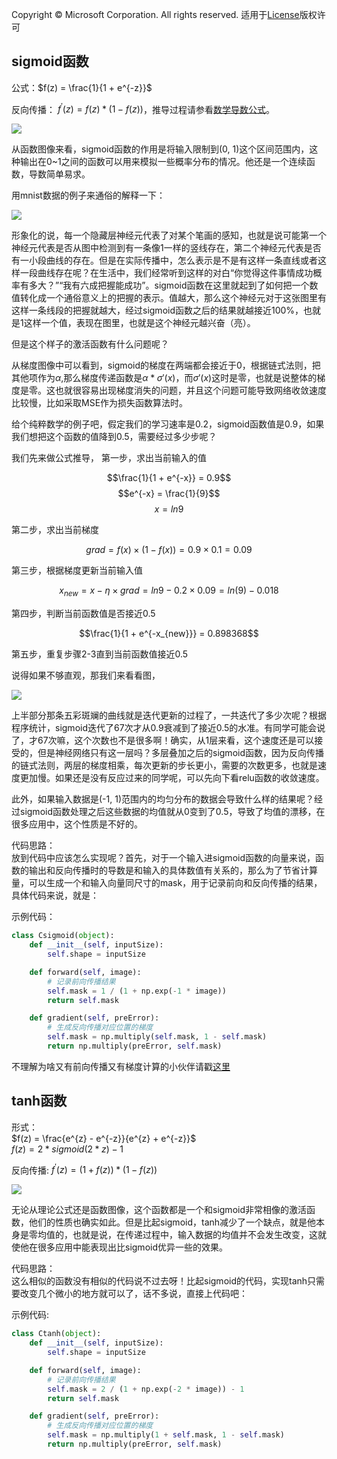 Copyright © Microsoft Corporation. All rights reserved.
  适用于[License](https://github.com/Microsoft/ai-edu/blob/master/LICENSE.md)版权许可
  

## sigmoid函数

公式：$f(z) = \frac{1}{1 + e^{-z}}$

反向传播： $f^{'}(z) = f(z) * (1 - f(z))$，推导过程请参看[数学导数公式](https://www.cnblogs.com/ms-uap/p/9957269.html)。

<img src=".\Images\7\sigmoid.png">

从函数图像来看，sigmoid函数的作用是将输入限制到(0, 1)这个区间范围内，这种输出在0~1之间的函数可以用来模拟一些概率分布的情况。他还是一个连续函数，导数简单易求。  

用mnist数据的例子来通俗的解释一下：

<img src=".\Images\7\mnist_2layer.png">

形象化的说，每一个隐藏层神经元代表了对某个笔画的感知，也就是说可能第一个神经元代表是否从图中检测到有一条像1一样的竖线存在，第二个神经元代表是否有一小段曲线的存在。但是在实际传播中，怎么表示是不是有这样一条直线或者这样一段曲线存在呢？在生活中，我们经常听到这样的对白“你觉得这件事情成功概率有多大？”“我有六成把握能成功”。sigmoid函数在这里就起到了如何把一个数值转化成一个通俗意义上的把握的表示。值越大，那么这个神经元对于这张图里有这样一条线段的把握就越大，经过sigmoid函数之后的结果就越接近100%，也就是1这样一个值，表现在图里，也就是这个神经元越兴奋（亮）。

但是这个样子的激活函数有什么问题呢？

从梯度图像中可以看到，sigmoid的梯度在两端都会接近于0，根据链式法则，把其他项作为$\alpha$,那么梯度传递函数是$\alpha*\sigma'(x)$，而$\sigma'(x)$这时是零，也就是说整体的梯度是零。这也就很容易出现梯度消失的问题，并且这个问题可能导致网络收敛速度比较慢，比如采取MSE作为损失函数算法时。

给个纯粹数学的例子吧，假定我们的学习速率是0.2，sigmoid函数值是0.9，如果我们想把这个函数的值降到0.5，需要经过多少步呢？

我们先来做公式推导，
第一步，求出当前输入的值

$$\frac{1}{1 + e^{-x}} = 0.9$$
$$e^{-x} = \frac{1}{9}$$
$$x = ln{9}$$

第二步，求出当前梯度

$$grad = f(x)\times(1 - f(x)) = 0.9 \times 0.1= 0.09$$

第三步，根据梯度更新当前输入值

$$x_{new} = x - \eta \times grad = ln{9} - 0.2 \times 0.09 = ln(9) - 0.018$$

第四步，判断当前函数值是否接近0.5

$$\frac{1}{1 + e^{-x_{new}}} = 0.898368$$

第五步，重复步骤2-3直到当前函数值接近0.5

说得如果不够直观，那我们来看看图，

<img src=".\Images\7\decay_with_relu.png">

上半部分那条五彩斑斓的曲线就是迭代更新的过程了，一共迭代了多少次呢？根据程序统计，sigmoid迭代了67次才从0.9衰减到了接近0.5的水准。有同学可能会说了，才67次嘛，这个次数也不是很多啊！确实，从1层来看，这个速度还是可以接受的，但是神经网络只有这一层吗？多层叠加之后的sigmoid函数，因为反向传播的链式法则，两层的梯度相乘，每次更新的步长更小，需要的次数更多，也就是速度更加慢。如果还是没有反应过来的同学呢，可以先向下看relu函数的收敛速度。

此外，如果输入数据是(-1, 1)范围内的均匀分布的数据会导致什么样的结果呢？经过sigmoid函数处理之后这些数据的均值就从0变到了0.5，导致了均值的漂移，在很多应用中，这个性质是不好的。

代码思路：  
放到代码中应该怎么实现呢？首先，对于一个输入进sigmoid函数的向量来说，函数的输出和反向传播时的导数是和输入的具体数值有关系的，那么为了节省计算量，可以生成一个和输入向量同尺寸的mask，用于记录前向和反向传播的结果，具体代码来说，就是：

示例代码：

```python
class Csigmoid(object):
    def __init__(self, inputSize):
        self.shape = inputSize

    def forward(self, image):
        # 记录前向传播结果
        self.mask = 1 / (1 + np.exp(-1 * image))
        return self.mask

    def gradient(self, preError):
        # 生成反向传播对应位置的梯度
        self.mask = np.multiply(self.mask, 1 - self.mask)
        return np.multiply(preError, self.mask)
```

不理解为啥又有前向传播又有梯度计算的小伙伴请戳[这里](https://www.cnblogs.com/ms-uap/p/9928254.html)

## tanh函数

形式：  
$f(z) = \frac{e^{z} - e^{-z}}{e^{z} + e^{-z}}$  
$f(z) = 2*sigmoid(2*z) - 1$

反向传播:
$f^{'}(z) = (1 + f(z)) * (1 - f(z))$

<img src=".\Images\7\tanh.png">

无论从理论公式还是函数图像，这个函数都是一个和sigmoid非常相像的激活函数，他们的性质也确实如此。但是比起sigmoid，tanh减少了一个缺点，就是他本身是零均值的，也就是说，在传递过程中，输入数据的均值并不会发生改变，这就使他在很多应用中能表现出比sigmoid优异一些的效果。

代码思路：  
这么相似的函数没有相似的代码说不过去呀！比起sigmoid的代码，实现tanh只需要改变几个微小的地方就可以了，话不多说，直接上代码吧：

示例代码:

```python
class Ctanh(object):
    def __init__(self, inputSize):
        self.shape = inputSize

    def forward(self, image):
        # 记录前向传播结果
        self.mask = 2 / (1 + np.exp(-2 * image)) - 1
        return self.mask

    def gradient(self, preError):
        # 生成反向传播对应位置的梯度
        self.mask = np.multiply(1 + self.mask, 1 - self.mask)
        return np.multiply(preError, self.mask)
```

